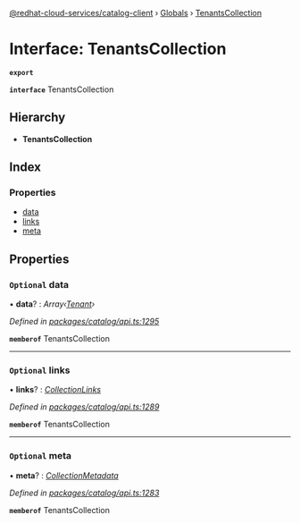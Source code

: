 [@redhat-cloud-services/catalog-client](../README.md) › [Globals](../globals.md) › [TenantsCollection](tenantscollection.md)

# Interface: TenantsCollection

**`export`** 

**`interface`** TenantsCollection

## Hierarchy

* **TenantsCollection**

## Index

### Properties

* [data](tenantscollection.md#optional-data)
* [links](tenantscollection.md#optional-links)
* [meta](tenantscollection.md#optional-meta)

## Properties

### `Optional` data

• **data**? : *Array‹[Tenant](tenant.md)›*

*Defined in [packages/catalog/api.ts:1295](https://github.com/leSamo/javascript-clients/blob/master/packages/catalog/api.ts#L1295)*

**`memberof`** TenantsCollection

___

### `Optional` links

• **links**? : *[CollectionLinks](collectionlinks.md)*

*Defined in [packages/catalog/api.ts:1289](https://github.com/leSamo/javascript-clients/blob/master/packages/catalog/api.ts#L1289)*

**`memberof`** TenantsCollection

___

### `Optional` meta

• **meta**? : *[CollectionMetadata](collectionmetadata.md)*

*Defined in [packages/catalog/api.ts:1283](https://github.com/leSamo/javascript-clients/blob/master/packages/catalog/api.ts#L1283)*

**`memberof`** TenantsCollection
